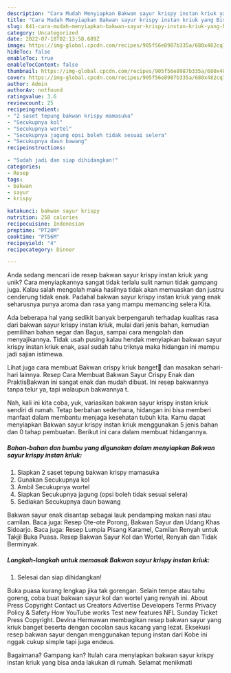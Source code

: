 ```yaml
---
description: "Cara Mudah Menyiapkan Bakwan sayur krispy instan kriuk yang Bisa Manjain Lidah"
title: "Cara Mudah Menyiapkan Bakwan sayur krispy instan kriuk yang Bisa Manjain Lidah"
slug: 841-cara-mudah-menyiapkan-bakwan-sayur-krispy-instan-kriuk-yang-bisa-manjain-lidah
category: Uncategorized
date: 2022-07-18T02:13:58.689Z
image: https://img-global.cpcdn.com/recipes/905f56e8987b335a/680x482cq70/bakwan-sayur-krispy-instan-kriuk-foto-resep-utama.jpg
hideToc: false
enableToc: true
enableTocContent: false
thumbnail: https://img-global.cpcdn.com/recipes/905f56e8987b335a/680x482cq70/bakwan-sayur-krispy-instan-kriuk-foto-resep-utama.jpg
cover: https://img-global.cpcdn.com/recipes/905f56e8987b335a/680x482cq70/bakwan-sayur-krispy-instan-kriuk-foto-resep-utama.jpg
author: Admin
authorAv: notfound
ratingvalue: 3.6
reviewcount: 25
recipeingredient:
- "2 saset tepung bakwan krispy mamasuka"
- "Secukupnya kol"
- "Secukupnya wortel"
- "Secukupnya jagung opsi boleh tidak sesuai selera"
- "Secukupnya daun bawang"
recipeinstructions:

- "Sudah jadi dan siap dihidangkan!"
categories:
- Resep
tags:
- bakwan
- sayur
- krispy

katakunci: bakwan sayur krispy 
nutrition: 258 calories
recipecuisine: Indonesian
preptime: "PT20M"
cooktime: "PT56M"
recipeyield: "4"
recipecategory: Dinner

---
```





Anda sedang mencari ide resep bakwan sayur krispy instan kriuk yang unik? Cara menyiapkannya sangat tidak terlalu sulit namun tidak gampang juga. Kalau salah mengolah maka hasilnya tidak akan memuaskan dan justru cenderung tidak enak. Padahal bakwan sayur krispy instan kriuk yang enak seharusnya punya aroma dan rasa yang mampu memancing selera Kita.





Ada beberapa hal yang sedikit banyak berpengaruh terhadap kualitas rasa dari bakwan sayur krispy instan kriuk, mulai dari jenis bahan, kemudian pemilihan bahan segar dan Bagus, sampai cara mengolah dan menyajikannya. Tidak usah pusing kalau hendak menyiapkan bakwan sayur krispy instan kriuk enak,      asal sudah tahu triknya maka hidangan ini mampu jadi sajian istimewa.














Lihat juga cara membuat Bakwan crispy kriuk banget🤤 dan masakan sehari-hari lainnya. Resep Cara Membuat Bakwan Sayur Crispy Enak dan PraktisBakwan ini sangat enak dan mudah dibuat. Ini resep bakwannya tanpa telur ya, tapi walaupun bakwannya t.






Nah, kali ini kita coba, yuk, variasikan bakwan sayur krispy instan kriuk sendiri di rumah. Tetap berbahan sederhana, hidangan ini bisa memberi manfaat dalam membantu menjaga kesehatan tubuh kita. Kamu dapat menyiapkan Bakwan sayur krispy instan kriuk menggunakan 5 jenis bahan dan 0 tahap pembuatan. Berikut ini cara dalam membuat hidangannya.

<!--inarticleads1-->

##### Bahan-bahan dan bumbu yang digunakan dalam menyiapkan Bakwan sayur krispy instan kriuk:

1. Siapkan 2 saset tepung bakwan krispy mamasuka
1. Gunakan Secukupnya kol
1. Ambil Secukupnya wortel
1. Siapkan Secukupnya jagung (opsi boleh tidak sesuai selera)
1. Sediakan Secukupnya daun bawang


Bakwan sayur enak disantap sebagai lauk pendamping makan nasi atau camilan. Baca juga: Resep Ote-ote Porong, Bakwan Sayur dan Udang Khas Sidoarjo. Baca juga: Resep Lumpia Pisang Karamel, Camilan Renyah untuk Takjil Buka Puasa. Resep Bakwan Sayur Kol dan Wortel, Renyah dan Tidak Berminyak. 

<!--inarticleads2-->

##### Langkah-langkah untuk memasak Bakwan sayur krispy instan kriuk:


1. Selesai dan siap dihidangkan!

Buka puasa kurang lengkap jika tak gorengan. Selain tempe atau tahu goreng, coba buat bakwan sayur kol dan wortel yang renyah ini. About Press Copyright Contact us Creators Advertise Developers Terms Privacy Policy &amp; Safety How YouTube works Test new features NFL Sunday Ticket Press Copyright. Devina Hermawan membagikan resep bakwan sayur yang kriuk banget beserta dengan cocolan saus kacang yang lezat. Eksekusi resep bakwan sayur dengan menggunakan tepung instan dari Kobe ini nggak cukup simple tapi juga endeus. 

Bagaimana? Gampang kan? Itulah cara menyiapkan bakwan sayur krispy instan kriuk yang bisa anda lakukan di rumah. Selamat menikmati
